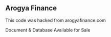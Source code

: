 ## Arogya Finance


This code was hacked from arogyafinance.com

Document & Database Available for Sale
